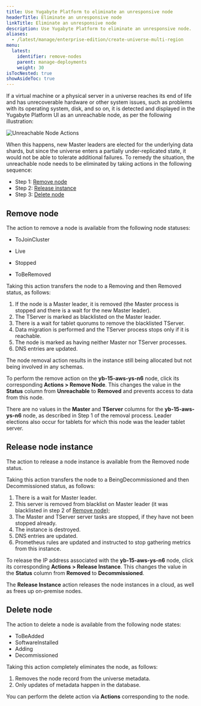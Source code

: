 ```yaml
---
title: Use Yugabyte Platform to eliminate an unresponsive node
headerTitle: Eliminate an unresponsive node
linkTitle: Eliminate an unresponsive node
description: Use Yugabyte Platform to eliminate an unresponsive node.
aliases:
  - /latest/manage/enterprise-edition/create-universe-multi-region
menu:
  latest:
    identifier: remove-nodes
    parent: manage-deployments
    weight: 30
isTocNested: true
showAsideToc: true
---
```


If a virtual machine or a physical server in a universe reaches its end of life and has unrecoverable hardware or other system issues, such as problems with its operating system, disk, and so on, it is detected and displayed in the Yugabyte Platform UI as an unreachable node, as per the following illustration: 

![Unreachable Node Actions](/images/ee/node-actions-unreachable.png)

When this happens, new Master leaders are elected for the underlying data shards, but since the universe enters a partially under-replicated state, it would not be able to tolerate additional failures. To remedy the situation, the unreachable node needs to be eliminated by taking actions in the following sequence:

- Step 1: [Remove node](#remove-node)
- Step 2: [Release instance](#release-instance)
- Step 3: [Delete node](delete-node)

## Remove node

The action to remove a node is available from the following node statuses:

- ToJoinCluster

- Live
- Stopped
- ToBeRemoved

Taking this action transfers the node to a Removing and then Removed status, as follows:

1. If the node is a Master leader, it is removed (the Master process is stopped and there is a wait for the new Master leader).
2. The TServer is marked as blacklisted on the Master leader.
3. There is a wait for tablet quorums to remove the blacklisted TServer.
4. Data migration is performed and the TServer process stops only if it is reachable.
5. The node is marked as having neither Master nor TServer processes.
6. DNS entries are updated.

The node removal action results in the instance still being allocated but not being involved in any schemas.

To perform the remove action on the **yb-15-aws-ys-n6** node, click its corresponding **Actions > Remove Node**. This changes the value in the **Status** column from **Unreachable** to **Removed** and prevents access to data from this node.

There are no values in the **Master** and **TServer** columns for the **yb-15-aws-ys-n6** node, as described in Step 1 of the removal process. Leader elections also occur for tablets for which this node was the leader tablet server.

## Release node instance

The action to release a node instance is available from the Removed node status.

Taking this action transfers the node to a BeingDecommissioned and then Decommissioned status, as follows:

1. There is a wait for Master leader.
2. This server is removed from blacklist on Master leader (it was blacklisted in step 2 of [Remove node](#remove-node));
3. The Master and TServer server tasks are stopped, if they have not been stopped already.
4. The instance is destroyed.
5. DNS entries are updated.
6. Prometheus rules are updated and instructed to stop gathering metrics from this instance.

To release the IP address associated with the **yb-15-aws-ys-n6** node, click its corresponding **Actions > Release Instance**. This changes the value in the **Status** column from **Removed** to **Decommissioned**.

The **Release Instance** action releases the node instances in a cloud, as well as frees up on-premise nodes.

## Delete node

The action to delete a node is available from the following node states:

- ToBeAdded
- SoftwareInstalled
- Adding
- Decommissioned

Taking this action completely eliminates the node, as follows: 

1. Removes the node record from the universe metadata.
2. Only updates of metadata happen in the database.

You can perform the delete action via **Actions** corresponding to the node.